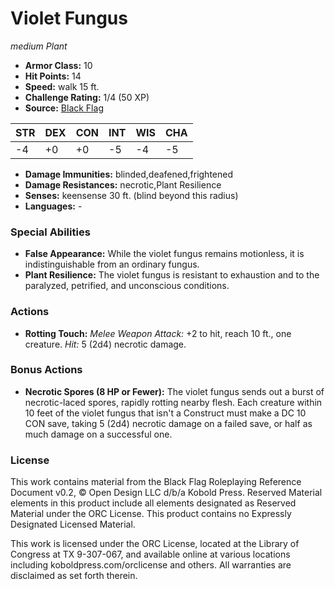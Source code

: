 # Violet Fungus

*medium* *Plant*

- **Armor Class:** 10
- **Hit Points:** 14 
- **Speed:** walk 15 ft.
- **Challenge Rating:** 1/4 (50 XP)
- **Source:** [Black Flag](https://koboldpress.com/kpstore/product/tovrpg-pg-mv/)

| STR | DEX | CON | INT | WIS | CHA |
| --- | --- | --- | --- | --- | --- |
| -4 | +0 | +0 | -5 | -4 | -5 |

- **Damage Immunities:** blinded,deafened,frightened
- **Damage Resistances:** necrotic,Plant Resilience
- **Senses:** keensense 30 ft. (blind beyond this radius)
- **Languages:** -

### Special Abilities

- **False Appearance:** While the violet fungus remains motionless, it is indistinguishable from an ordinary fungus.
- **Plant Resilience:** The violet fungus is resistant to exhaustion and to the paralyzed, petrified, and unconscious conditions.

### Actions

- **Rotting Touch:** _Melee Weapon Attack:_ +2 to hit, reach 10 ft., one creature. _Hit:_ 5 (2d4) necrotic damage.

### Bonus Actions

- **Necrotic Spores (8 HP or Fewer):** The violet fungus sends out a burst of necrotic-laced spores, rapidly rotting nearby flesh. Each creature within 10 feet of the violet fungus that isn't a Construct must make a DC 10 CON save, taking 5 (2d4) necrotic damage on a failed save, or half as much damage on a successful one.


### License

This work contains material from the Black Flag Roleplaying Reference Document v0.2, © Open Design LLC d/b/a Kobold Press. Reserved Material elements in this product include all elements designated as Reserved Material under the ORC License. This product contains no Expressly Designated Licensed Material.

This work is licensed under the ORC License, located at the Library of Congress at TX 9-307-067, and available online at various locations including koboldpress.com/orclicense and others. All warranties are disclaimed as set forth therein.
